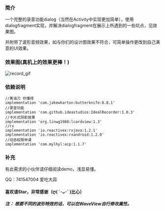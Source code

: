 ### 简介
一个完整的录音功能dialog（当然在Activity中实现更加简单），使用dialogfragment实现，并解决dialogfragment在展示上所遇到的一些坑点，见效果图。

并附带了波形音频效果，如与你们的设计图效果不符合，可简单操作更改到自己满意的UI效果。
### 效果图(真机上的效果更棒！)
![record_gif](https://github.com/rivenlee0/record-dialog/blob/master/gif/record_gif.gif)

### 依赖说明

    //黄油刀 你懂得
    implementation 'com.jakewharton:butterknife:8.8.1'
    //录音功能
    implementation 'com.github.ideastudios:IdealRecorder:1.0.3'
    //卡片式阴影效果
    implementation 'org.linwg1988:lcardview:1.3'
    //rx
    implementation 'io.reactivex:rxjava:1.2.1'
    implementation 'io.reactivex:rxandroid:1.2.0'
    //动态权限申请
    implementation 'com.mylhyl:acp:1.1.7'
    
### 补充
有此需求的小伙伴请仔细阅读demo，浅显易懂。

QQ：741547004 爱吃大蒜

#### 喜欢请Star，非常感谢（ღ( ´･ᴗ･` )比心）
##### 注： 想要不同的波形特效的话，可以在WaveView自行修改属性。

